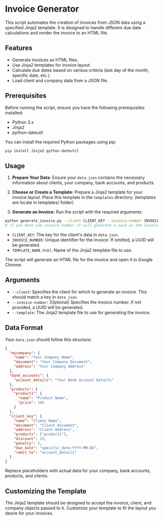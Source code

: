 # Invoice Generator

This script automates the creation of invoices from JSON data using a specified Jinja2 template. It is designed to handle different due date calculations and render the invoice to an HTML file.

## Features

- Generate invoices as HTML files.
- Use Jinja2 templates for invoice layout.
- Calculate due dates based on various criteria (last day of the month, specific date, etc.).
- Load client and company data from a JSON file.

## Prerequisites

Before running the script, ensure you have the following prerequisites installed:

- Python 3.x
- Jinja2
- python-dateutil

You can install the required Python packages using pip:

```sh
pip install Jinja2 python-dateutil
```

## Usage

1. **Prepare Your Data**: Ensure your `data.json` contains the necessary information about clients, your company, bank accounts, and products.

2. **Choose or Create a Template**: Prepare a Jinja2 template for your invoice layout. Place this template in the `templates` directory. (templates are locate in templates/ folder)

3. **Generate an Invoice**: Run the script with the required arguments:

```sh
python generate_invoice.py --client CLIENT_KEY --invoice-number INVOICE_NUMBER --template TEMPLATE_NAME.html
# if you dont use invoice-number it will generate a uuid as the invoice identifier
```

- `CLIENT_KEY`: The key for the client's data in `data.json`.
- `INVOICE_NUMBER`: Unique identifier for the invoice. If omitted, a UUID will be generated.
- `TEMPLATE_NAME.html`: Name of the Jinja2 template file to use.

The script will generate an HTML file for the invoice and open it in Google Chrome.

## Arguments

- `--client`: Specifies the client for which to generate an invoice. This should match a key in `data.json`.
- `--invoice-number`: (Optional) Specifies the invoice number. If not provided, a UUID will be generated.
- `--template`: The Jinja2 template file to use for generating the invoice.

## Data Format

Your `data.json` should follow this structure:

```json
{
  "mycompany": {
    "name": "Your Company Name",
    "document": "Your Company Document",
    "address": "Your Company Address"
  },
  "bank_accounts": {
    "account_details": "Your Bank Account Details"
  },
  "products": {
    "product1": {
      "name": "Product Name",
      "price": 100
    }
  },
  "client_key": {
    "name": "Client Name",
    "document": "Client Document",
    "address": "Client Address",
    "products": ["product1"],
    "discount": 10,
    "penalty": 5,
    "due_date": "specific_date-YYYY-MM-DD",
    "remit_to": "account_details"
  }
}
```

Replace placeholders with actual data for your company, bank accounts, products, and clients.

## Customizing the Template

The Jinja2 template should be designed to accept the invoice, client, and company objects passed to it. Customize your template to fit the layout you desire for your invoices.
